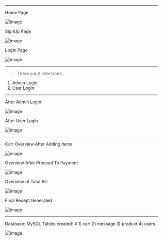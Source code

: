 --------------------------------------------------------------------------------------------------------------

Home Page


![image](https://github.com/SaniyaSNayakodi/ShoppingSystem/assets/91565882/74f32970-f0b4-4a75-96d7-4cc1315a9713)


SignUp Page

![image](https://github.com/SaniyaSNayakodi/ShoppingSystem/assets/91565882/9ff156bd-f52b-4e19-88c9-4d3f3e1ce1d1)


LogIn Page

![image](https://github.com/SaniyaSNayakodi/ShoppingSystem/assets/91565882/dd061354-fb85-44c5-a65e-31b42c02469f)


----------------------------------------------------------------------------------------------------------------


> There are 2 Interfaces:
  1) Admin LogIn
  2) User LogIn



----------------------------------------------------------------------------------------------------------------


After Admin LogIn


![image](https://github.com/SaniyaSNayakodi/ShoppingSystem/assets/91565882/fcb1d485-7e68-458c-8492-edc77ffe2add)


After User LogIn


![image](https://github.com/SaniyaSNayakodi/ShoppingSystem/assets/91565882/af308a1d-d23a-4a92-b710-c81cb1b62c26)



----------------------------------------------------------------------------------------------------------------


Cart Overview After Adding Items


![image](https://github.com/SaniyaSNayakodi/ShoppingSystem/assets/91565882/eb17aba4-2ef5-4f01-89fe-5c5aabe9079f)



Overview After Proceed To Payment


![image](https://github.com/SaniyaSNayakodi/ShoppingSystem/assets/91565882/c4fd2a4e-1b0b-495c-b505-fc37d5de5801)



Overview of Total Bill



![image](https://github.com/SaniyaSNayakodi/ShoppingSystem/assets/91565882/890163b7-5e99-4098-89e7-9defa943a6a6)




Final Recept Generated




![image](https://github.com/SaniyaSNayakodi/ShoppingSystem/assets/91565882/00109cb8-bfc9-4c83-b32b-538f5cf04741)




-------------------------------------------------------------------------------------------------------------------



Database: MySQL
Tables created: 4
            1) cart
            2) message
            3) product
            4) users


![image](https://github.com/SaniyaSNayakodi/ShoppingSystem/assets/91565882/10ec1e3b-524d-4cfb-8bd5-448039cb769a)

            
              
